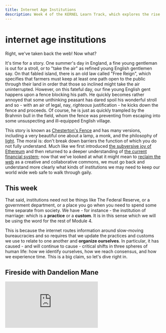 ```yaml
---
title: Internet Age Institutions
description: Week 4 of the KERNEL Learn Track, which explores the rise of new kinds of institutions and organizations which shape everything from identity to consensus to time and memory, remaking the very landscapes in which we live.
---
```


# ℹ️nternet age institutions

Right, we've taken back the web! Now what? 

It's time for a story. One summer's day in England, a fine young gentleman is out for a stroll, or to "take the air" as refined young English gentlemen say. On that fabled island, there is an old law called "Free Reign", which specifies that farmers must keep at least one path open to the public through their land in order that those so inclined might take the air uninterrupted. However, on this fateful day, our fine young English gent happens upon a fence blocking his path. He quickly becomes rather annoyed that some unthinking peasant has dared spoil his wonderful stroll and so - with an air of legal, nay, _righteous_ justification - he kicks down the fence and proceeds. Of course, he is just as quickly trampled by the Brahmin bull in the field, whom the fence was preventing from escaping into some unsuspecting and ill-equipped English village.

This story is known as <a href="https://fs.blog/2020/03/chestertons-fence/" target="_blank">Chesterton's Fence</a> and has many versions, including a very beautiful one about a lamp, a monk, and the philosophy of <a href="https://ciechanow.ski/lights-and-shadows/" target="_blank">light</a>. The moral is: don't break down barriers the function of which you do not fully understand. Much like we first introduced [the subversive joy of Ethereum](../module-1/) and then returned to a deeper understanding of [the current financial system](../module-2/); now that we've looked at what it might mean to [reclaim the web](../module-3/) as a creative and collaborative commons, we must go back and understand more clearly what kinds of institutions we may need to keep our world wide web safe to walk through gaily.

## This week

That said, institutions need not be things like The Federal Reserve, or a government department, or a place you go when you need to spend some time separate from society. We have - for instance - the institution of marriage: which is a **practice** or a **custom**. It is in this sense which we will be using the word for the rest of Module 4.

This is because the internet routes information around slow-moving bureaucracies and so requires that we update the practices and customs we use to relate to one another and **organize ourselves**. In particular, it has caused - and will continue to cause - critical shifts in three spheres of human life: how we identify ourselves, how we reach consensus, and how we experience time. This is a big claim, so let's dive right in.

## Fireside with Dandelion Mane

<iframe class="video-frame" src="https://www.youtube-nocookie.com/embed/djQhzNA9bzc?start=938" frameborder="0" allow="accelerometer; autoplay; encrypted-media; gyroscope; picture-in-picture" allowfullscreen></iframe>